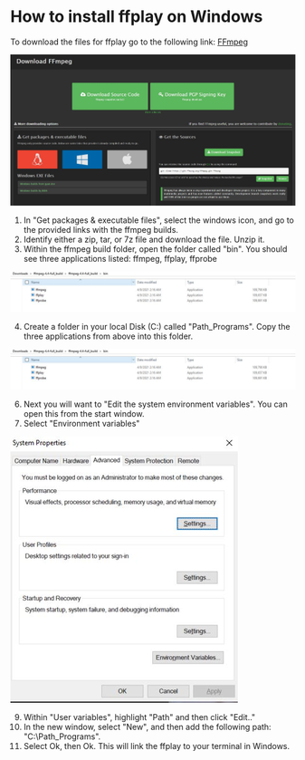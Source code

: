 # How to install ffplay on Windows

To download the files for ffplay go to the following link: [FFmpeg](https://ffmpeg.org/download.html#build-windows)

<img src="/images/ffmpeg_install.JPG">


1. In "Get packages & executable files", select the windows icon, and go to the provided links with the ffmpeg builds. 
2. Identify either a zip, tar, or 7z file and download the file. Unzip it.
3.  Within the ffmpeg build folder, open the folder called "bin". You should see three applications listed: ffmpeg, ffplay, ffprobe

<img src="/images/ffmpeg_install2.JPG">

4.  Create a folder in your local Disk (C:) called "Path_Programs". Copy the three applications from above into this folder.

<img src="/images/ffmpeg_install2.JPG">

6.  Next you will want to "Edit the system environment variables". You can open this from the start window. 
7.  Select "Environment variables"

<img src="/images/environment_variable_edit1.JPG">

9.  Within "User variables", highlight "Path" and then click "Edit.."
10.  In the new window, select "New", and then add the following path: "C:\Path_Programs".
11.  Select Ok, then Ok. This will link the ffplay to your terminal in Windows. 




